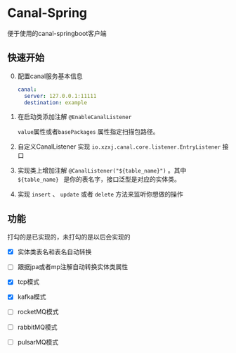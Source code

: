 # Canal-Spring

便于使用的canal-springboot客户端

## 快速开始

0. 配置canal服务基本信息

   ```yaml
   canal:
     server: 127.0.0.1:11111
     destination: example
   ```

1. 在启动类添加注解 `@EnableCanalListener`

   `value`属性或者`basePackages` 属性指定扫描包路径。

2. 自定义CanalListener 实现 `io.xzxj.canal.core.listener.EntryListener` 接口
3. 实现类上增加注解 `@CanalListener("${table_name}")` 。其中 `${table_name} ` 是你的表名字，接口泛型是对应的实体类。
4. 实现 `insert`  、 `update` 或者 `delete` 方法来监听你想做的操作



## 功能

打勾的是已实现的，未打勾的是以后会实现的

- [x] 实体类表名和表名自动转换
- [ ] 跟据jpa或者mp注解自动转换实体类属性
- [x] tcp模式
- [x] kafka模式
- [ ] rocketMQ模式
- [ ] rabbitMQ模式
- [ ] pulsarMQ模式

